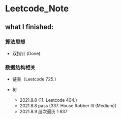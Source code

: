# Leetcode_Note
## what I finished:

### 算法思想

- 双指针 (Done)

### 数据结构相关

- 链表（Leetcode 725.）
- 树

  - 2021.8.8 (11. Leetcode 404.）
  - 2021.8.8 pass (337. House Robber III (Medium))
  - 2021.8.9 层次遍历 1 637
